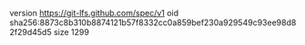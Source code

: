 version https://git-lfs.github.com/spec/v1
oid sha256:8873c8b310b8874121b57f8332cc0a859bef230a929549c93ee98d82f29d45d5
size 1299
